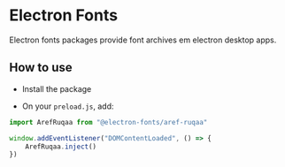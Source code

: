 # Electron Fonts

Electron fonts packages provide font archives em electron desktop apps.

## How to use

* Install the package

* On your `preload.js`, add:

```ts
import ArefRuqaa from "@electron-fonts/aref-ruqaa"

window.addEventListener("DOMContentLoaded", () => {
    ArefRuqaa.inject()
})
```